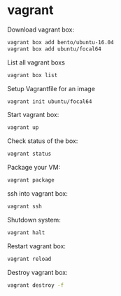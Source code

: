 # vagrant

Download vagrant box:
```bash
vagrant box add bento/ubuntu-16.04
vagrant box add ubuntu/focal64
```

List all vagrant boxs
```bash
vagrant box list
```

Setup Vagrantfile for an image
```bash
vagrant init ubuntu/focal64
```

Start vagrant box:
```bash
vagrant up
```

Check status of the box:
```bash
vagrant status
```

Package your VM:
```bash
vagrant package
```

ssh into vagrant box:
```bash
vagrant ssh
```

Shutdown system:
```bash
vagrant halt
```

Restart vagrant box:
```bash
vagrant reload
```

Destroy vagrant box:
```bash
vagrant destroy -f
```

